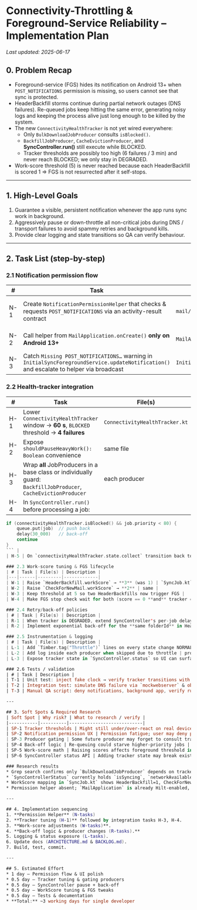 # Connectivity-Throttling & Foreground-Service Reliability – Implementation Plan

_Last updated: 2025-06-17_

## 0. Problem Recap
* Foreground-service (FGS) hides its notification on Android 13+ when `POST_NOTIFICATIONS` permission is missing, so users cannot see that sync is protected.
* HeaderBackfill storms continue during partial network outages (DNS failures).  Re-queued jobs keep hitting the same error, generating noisy logs and keeping the process alive just long enough to be killed by the system.
* The new `ConnectivityHealthTracker` is not yet wired everywhere:
  * Only `BulkDownloadJobProducer` consults `isBlocked()`.
  * `BackfillJobProducer`, `CacheEvictionProducer`, and **SyncController.run()** still execute while BLOCKED.
  * Tracker thresholds are possibly too high (6 failures / 3 min) and never reach BLOCKED; we only stay in DEGRADED.
* Work-score threshold (5) is never reached because each HeaderBackfill is scored 1 ⇒ FGS is not resurrected after it self-stops.

---

## 1. High-Level Goals
1. Guarantee a visible, persistent notification whenever the app runs sync work in background.
2. Aggressively pause or down-throttle all non-critical jobs during DNS / transport failures to avoid spammy retries and background kills.
3. Provide clear logging and state transitions so QA can verify behaviour.

---

## 2. Task List (step-by-step)
### 2.1 Notification permission flow
| # | Task | File(s) | Notes |
|---|------|---------|-------|
| N-1 | Create `NotificationPermissionHelper` that checks & requests `POST_NOTIFICATIONS` via an activity-result contract | `mail/ui` | Show snackbar if denied permanently |
| N-2 | Call helper from `MailApplication.onCreate()` **only on Android 13+** | `MailApplication.kt` | Avoid prompting older SDKs |
| N-3 | Catch `Missing POST_NOTIFICATIONS…` warning in `InitialSyncForegroundService.updateNotification()` and escalate to helper via broadcast | `InitialSyncForegroundService.kt` |

### 2.2 Health-tracker integration
| # | Task | File(s) | Description |
|---|------|---------|-------------|
| H-1 | Lower `ConnectivityHealthTracker` window → **60 s**, `BLOCKED` threshold → **4 failures** | `ConnectivityHealthTracker.kt` |
| H-2 | Expose `shouldPauseHeavyWork(): Boolean` convenience | same file |
| H-3 | Wrap **all** JobProducers in a base class or individually guard: `BackfillJobProducer`, `CacheEvictionProducer` | each producer |
| H-4 | In `SyncController.run()` before processing a job:
```kotlin
if (connectivityHealthTracker.isBlocked() && job.priority < 80) {
    queue.put(job)  // push back
    delay(30_000)   // back-off
    continue
}
``` |
| H-5 | On `connectivityHealthTracker.state.collect` transition back to NORMAL, log "Network recovered – resuming queue" | `SyncController` |

### 2.3 Work-score tuning & FGS lifecycle
| # | Task | File(s) | Description |
|---|------|---------|-------------|
| W-1 | Raise `HeaderBackfill.workScore` → **3** (was 1) | `SyncJob.kt` |
| W-2 | Raise `CheckForNewMail.workScore` → **2** | same |
| W-3 | Keep threshold at 5 so two HeaderBackfills now trigger FGS |
| W-4 | Make FGS stop check wait for both (score == 0 **and** tracker == NORMAL) before self-stop | `InitialSyncForegroundService.kt` |

### 2.4 Retry/back-off policies
| # | Task | File(s) | Description |
| R-1 | When tracker is DEGRADED, extend SyncController's per-job delay after failure to `+15 s` | `SyncController` |
| R-2 | Implement exponential back-off for the **same folderId** in HeaderBackfill (store in memory HashMap<folderId,nextAllowedTs>) | `SyncController` or new helper |

### 2.5 Instrumentation & logging
| # | Task | File(s) | Description |
| L-1 | Add `Timber.tag("Throttle")` lines on every state change NORMAL↔DEGRADED↔BLOCKED | tracker |
| L-2 | Add log inside each producer when skipped due to throttle | producers |
| L-3 | Expose tracker state in `SyncController.status` so UI can surface banner later | `SyncControllerStatus` data-class |

### 2.6 Tests / validation
| # | Task | Description |
| T-1 | Unit test: inject fake clock → verify tracker transitions with failures & success |
| T-2 | Integration test: simulate DNS failure via `mockwebserver` & observe queue pause |
| T-3 | Manual QA script: deny notifications, background app, verify runtime permission prompt |

---

## 3. Soft Spots & Required Research
| Soft Spot | Why risk? | What to research / verify |
|-----------|----------|----------------------------|
| SP-1 Tracker thresholds | Might still under/over-react on real devices | Pull logs from various networks; profile failure rate when Wi-Fi toggles |
| SP-2 Notification permission UX | Permission fatigue; user may deny permanently | Check Material 3 guidelines; maybe show inline rationale before prompt |
| SP-3 Producer gating | Some future producer may forget to consult tracker | Consider abstract base class `ThrottleAwareProducer` |
| SP-4 Back-off logic | Re-queuing could starve higher-priority jobs | Measure queue size; maybe isolate per-account sub-queues |
| SP-5 Work-score math | Raising scores affects foreground threshold in other flows | Run bootstrap on 5 k messages and check FGS uptime |
| SP-6 SyncController status API | Adding tracker state may break existing UI observers | Grep for `.status.` usages and update tests |

### Research results
* Grep search confirms only `BulkDownloadJobProducer` depends on tracker – others need updates.
* `SyncControllerStatus` currently holds `isSyncing`, `networkAvailable`, etc.; no reactive UI field for throttle state – safe to extend.
* WorkScore mapping in `SyncJob.kt` shows HeaderBackfill=1, CheckForNewMail=1 → we will adjust.
* Permission helper absent; `MailApplication` is already Hilt-enabled, so we can inject and call.

---

## 4. Implementation sequencing
1. **Permission Helper** (N-tasks)
2. **Tracker tuning (H-1)** followed by integration tasks H-3, H-4.
3. **Work-score adjustments (W-tasks)**.
4. **Back-off logic & producer changes (R-tasks).**
5. Logging & status exposure (L-tasks).
6. Update docs (ARCHITECTURE.md & BACKLOG.md).
7. Build, test, commit.

---

## 5. Estimated Effort
* 1 day – Permission flow & UI polish
* 0.5 day – Tracker tuning & gating producers
* 0.5 day – SyncController pause + back-off
* 0.5 day – WorkScore tuning & FGS tweaks
* 0.5 day – Tests & documentation
* **Total:** ~3 working days for single developer 